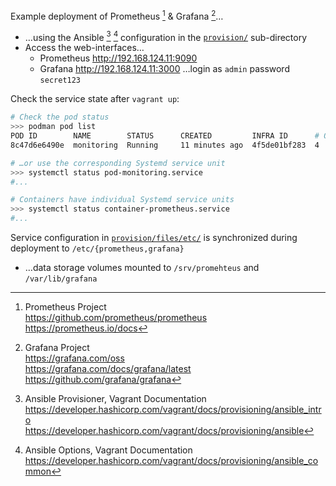 Example deployment of Prometheus [^drUjk] &  Grafana [^ueDCq]…

- …using the Ansible [^p3z9q] [^RQw4w] configuration in the
  [`provision/`](provision/) sub-directory
- Access the web-interfaces…
  - Prometheus <http://192.168.124.11:9090>
  - Grafana <http://192.168.124.11:3000> …login as `admin` password `secret123`

Check the service state after `vagrant up`:

```bash
# Check the pod status
>>> podman pod list
POD ID        NAME        STATUS      CREATED         INFRA ID      # OF CONTAINERS
8c47d6e6490e  monitoring  Running     11 minutes ago  4f5de01bf283  4

# …or use the corresponding Systemd service unit
>>> systemctl status pod-monitoring.service
#...

# Containers have individual Systemd service units
>>> systemctl status container-prometheus.service
#...
```

Service configuration in [`provision/files/etc/`](provision/files/etc) is 
synchronized during deployment to `/etc/{prometheus,grafana}`

- …data storage volumes mounted to `/srv/promehteus` and `/var/lib/grafana`

[^drUjk]: Prometheus Project  
<https://github.com/prometheus/prometheus>  
<https://prometheus.io/docs>

[^ueDCq]: Grafana Project  
<https://grafana.com/oss>  
<https://grafana.com/docs/grafana/latest>  
<https://github.com/grafana/grafana>

[^p3z9q]: Ansible Provisioner, Vagrant Documentation  
<https://developer.hashicorp.com/vagrant/docs/provisioning/ansible_intro>  
<https://developer.hashicorp.com/vagrant/docs/provisioning/ansible>

[^RQw4w]: Ansible Options, Vagrant Documentation  
<https://developer.hashicorp.com/vagrant/docs/provisioning/ansible_common>
